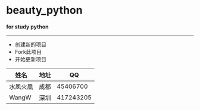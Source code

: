 # beauty_python
**for study python**
*****
- 创建新的项目
- Fork此项目
- 开始更新项目

姓名|地址|QQ
---|:---|---
水凤火凰|成都|45406700
WangW|深圳|417243205

